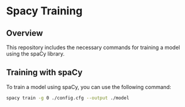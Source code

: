 # Spacy Training 

## Overview

This repository includes the necessary commands for training a model using the spaCy library.

## Training with spaCy

To train a model using spaCy, you can use the following command:

```bash
spacy train -g 0 ./config.cfg --output ./model
